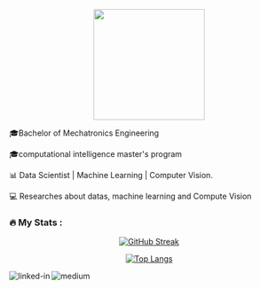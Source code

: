 
<div id="header" align="center">
  <img src="https://media.giphy.com/media/Bn0JzrZxWfTKU/giphy.gif" width="200"/>
</div>

🎓Bachelor of Mechatronics Engineering

🎓computational intelligence master's program

📊 Data Scientist | Machine Learning | Computer Vision. 

💻 Researches about datas, machine learning and Compute Vision


### :fire: My Stats :
<div id="header" align="center">
  
 [![GitHub Streak](http://github-readme-streak-stats.herokuapp.com?user=FelipeAmaral13&theme=highcontrast&hide_border=true&date_format=j%20M%5B%20Y%5D)](https://git.io/streak-stats)
  
 [![Top Langs](https://github-readme-stats.vercel.app/api/top-langs/?username=FelipeAmaral13&layout=compact&theme=vision-friendly-dark)](https://github.com/anuraghazra/github-readme-stats)
  
</div>

[<img align="left" alt="linked-in" src="https://img.shields.io/badge/linkedin-%230077B5.svg?&style=for-the-badge&logo=linkedin&logoColor=white" />](www.linkedin.com/in/felipemeganha)
  
[<img align="left" alt="medium" src="https://img.shields.io/badge/medium-%2312100E.svg?&style=for-the-badge&logo=medium&logoColor=white" />](https://felipemeganha.medium.com/)

<img src="https://komarev.com/ghpvc/?username=your-github-username&style=flat-square&color=blue" alt=""/>

<br>
